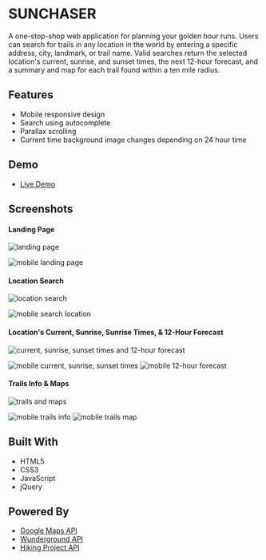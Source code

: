 # SUNCHASER

A one-stop-shop web application for planning your golden hour runs. Users can search for trails in any location in the world by entering a specific address, city, landmark, or trail name. Valid searches return the selected location's current, sunrise, and sunset times, the next 12-hour forecast, and a summary and map for each trail found within a ten mile radius. 



## Features
* Mobile responsive design
* Search using autocomplete
* Parallax scrolling
* Current time background image changes depending on 24 hour time



## Demo

- [Live Demo](https://olaassem.github.io/SUNCHASER)



## Screenshots

#### Landing Page

![landing page](screenshots/1landingpg.png)

![mobile landing page](screenshots/5mobilelandingpg.png)



#### Location Search

![location search](screenshots/2locationsearch.png)

![mobile search location](screenshots/6mobilelocationsearch.png)



#### Location's Current, Sunrise, Sunrise Times, & 12-Hour Forecast

![current, sunrise, sunset times and 12-hour forecast](screenshots/3times&forecast.png)

![mobile current, sunrise, sunset times](screenshots/7mobiletimes.png) ![mobile 12-hour forecast](screenshots/8mobileforecast.png)



#### Trails Info & Maps

![trails and maps](screenshots/4trailsfound.png)

![mobile trails info](screenshots/9mobiletrailsfound.png) ![mobile trails map](screenshots/10mobiletrailsmap.png)



## Built With

* HTML5
* CSS3
* JavaScript
* jQuery



## Powered By

* [Google Maps API](https://developers.google.com/maps/)
* [Wunderground API](https://www.wunderground.com/weather/api/d/docs?d=index)
* [Hiking Project API](https://www.hikingproject.com/data)
